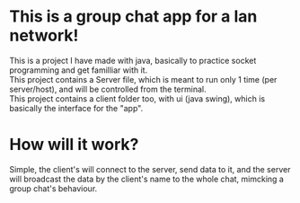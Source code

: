 <h1>This is a group chat app for a lan network!</h1>
This is a project I have made with java, basically to practice socket programming and get familliar with it. <br>
This project contains a Server file, which is meant to run only 1 time (per server/host), and will be controlled from the terminal. <br>
This project contains a client folder too, with ui (java swing), which is basically the interface for the "app".
<h1>How will it work?</h1>
Simple, the client's will connect to the server, send data to it, and the server will broadcast the data by the client's name to the whole chat, mimcking a group chat's behaviour.
